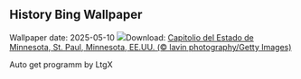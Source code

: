 ## History Bing Wallpaper
Wallpaper date: 2025-05-10
![](https://www.bing.com/th?id=OHR.MinnesotaRotunda_ES-ES1077273863_UHD.jpg&w=1000)Download: [Capitolio del Estado de Minnesota, St. Paul, Minnesota, EE.UU. (© lavin photography/Getty Images)](https://www.bing.com/th?id=OHR.MinnesotaRotunda_ES-ES1077273863_UHD.jpg)

Auto get programm by LtgX
